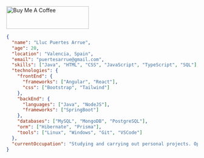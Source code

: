 <!--
## Hi there 👋

**llucxdev/llucxdev** is a ✨ _special_ ✨ repository because its `README.md` (this file) appears on your GitHub profile.

Here are some ideas to get you started:

- 🔭 I’m currently working on ...
- 🌱 I’m currently learning ...
- 👯 I’m looking to collaborate on ...
- 🤔 I’m looking for help with ...
- 💬 Ask me about ...
- 📫 How to reach me: ...
- 😄 Pronouns: ...
- ⚡ Fun fact: ...
-->

<a href="https://buymeacoffee.com/llucxdev" target="_blank">
  <img src="https://cdn.buymeacoffee.com/buttons/v2/default-yellow.png" alt="Buy Me A Coffee" width="217" height="60">
</a>

```json
{
  "name": "Lluc Puertes Arrue",
  "age": 20,
  "location": "Valencia, Spain",
  "email": "puertesarrue@gmail.com",
  "skills": ["Java", "HTML", "CSS", "JavaScript", "TypeScript", "SQL"],
  "technologies": {
    "frontEnd": {
      "frameworks": ["Angular", "React"],
      "css": ["Bootstrap", "Tailwind"]
    },
    "backEnd": {
      "languages": ["Java", "NodeJS"],
      "frameworks": ["SpringBoot"]
    },
    "databases": ["MySQL", "MongoDB", "PostgreSQL"],
    "orm": ["Hibernate", "Prisma"],
    "tools": ["Linux", "Windows", "Git", "VSCode"]
  },
  "currentOccupation": "Studying and carrying out personal projects. Open to new job opportunities."
}

